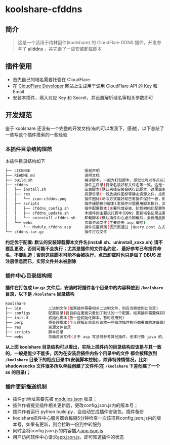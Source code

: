 # koolshare-cfddns

## 简介 

> 这是一个适用于梅林固件(koolshare) 的 CloudFlare DDNS 插件，开发参考了 [aliddns](https://github.com/kyriosli/koolshare-aliddns) ，并完善了一些安装卸载脚本

## 插件使用

- 首先自己的域名需要托管在 CloudFlare
- 在 [CloudFlare Developer](https://dash.cloudflare.com/profile) 网站上生成用于调用 CloudFlare API 的 Key 和 Email
- 安装本插件，填入对应 Key 和 Secret，并设置解析域名等相关参数即可

## 开发规范

鉴于 koolshare 还没有一个完整的开发文档(有的可以发我下，感谢)，以下总结了一些写这个插件摸索的一些经验


### 本插件目录结构规范

本插件目录结构如下

``` sh
├── LICENSE                        授权声明
├── README.md                      说明文档
├── build.sh                       编译脚本，一般为打包脚本，感觉也可以写点从源码编译的动作
├── cfddns                         插件主目录(目录名最好和文件名等一致，这是一种默认的约定，暂不确定乱写会不会有问题)
│   ├── install.sh                 安装脚本(默认离线安装会执行此脚本，这里面主要是向 DBUS 注册当前插件状态以及复制文件等)
│   ├── res                        资源目录(一般放插件图标等静态资源文件，按照 web 开发的理解这里面可以放 js、css 等)
│   │   └── icon-cfddns.png        插件图标(命令方式最好和已有插件保持一致，即 icon-xxxx，图片格式暂不确定是否有要求，感觉应该没有)
│   ├── scripts                    插件辅助执行脚本(本插件只需要用脚本执行，其他插件如 shadowsocks 等有二进制执行文件，这里面放的都是辅助脚本)
│   │   ├── cfddns_config.sh       插件配置脚本(主要完成安装、卸载初始化配置等)
│   │   ├── cfddns_update.sh       本插件的主要执行脚本(DDNS 更新域名记录主要从这里执行)
│   │   └── uninstall_cfddns.sh    卸载脚本(默认插件中心点击卸载后，会调用此脚本，主要执行反注册 DBUS 信息和删除插件文件)
│   └── webs                       页面资源文件(主要使用 asp 编写)
│       └── Module_cfddns.asp      插件设置页面(该页面通过 jQuery post 方式调用后端脚本，同时页面内可以使用标签动态调用 DBUS)
└── cfddns.tar.gz                  插件打包文件
```

**约定优于配置: 默认的安装卸载脚本文件名(install.sh、uninstall_xxxx.sh) 请不要乱更改，否则可能不会执行；尤其是插件的文件名约定，
最好参考已有插件命名，不要乱造；否则这些脚本可能不会被执行，点击卸载时也只是做了 DBUS 反注册信息而已，实际文件并未被删除**


### 插件中心目录结构规

**插件在打包成 tar.gz 文件后，安装时将插件各个目录中的内容释放到 `/koolshare` 目录，以下是 `/koolshare` 目录结构**


``` sh
koolshare
├── bin            二进制文件(如果插件需要相关二进制文件，则应当释放到此目录)
├── configs        配置目录(我目前在里面只看到了默认的一个配置，如果插件需要保存配置也可以持久化到此目录，一般为 json 文件)
├── init.d         初始化脚本(放一些初始化脚本，暂时没用到)
├── perp           预处理脚本(个人理解此目录应该放一些每次插件执行都要做的准备脚本)
├── res            资源文件目录
├── scripts        脚本目录
└── webs           页面资源文件(关于 asp 写法可参考其他插件，老本行撸 java 的，感觉跟 jsp 一样...)
```

**从上面 koolshare 目录结构可以看出，实际上插件内的目录结构应该是与其一致的，一般是能少不能多，因为在安装后插件内各个目录中的文件
都会被释放到 `/koolshare` 目录下的相应目录中(安装脚本控制)，除非特殊情情况，比如 shadowsocks 文件很多所以单独创建了文件件(在 `/koolshare`
下差创建了一个 ss 的目录)；**

### 插件更新推送机制
- 插件git地址需要先被 [modules.json](https://github.com/koolshare/koolshare.github.io/blob/acelan_softcenter_ui/softcenter/modules.json) 收录；
- 插件作者提交插件相关更新后，更改config.json.js内的版本号；
- 插件作者运行 python build.py，会自动生成插件安装包，插件备份
- koolshare插件中心服务器会每隔5分钟检查一次该项目config.json.js内的版本号，如果有更新，则会拉取一份到中转服务
- 同时会将config.json.js的内容插入[app.json.js](https://koolshare.ngrok.wang/softcenter/app.json.js)
- 用户访问软件中心请求[app.json.js](https://koolshare.ngrok.wang/softcenter/app.json.js)，即可知道插件的状态


















